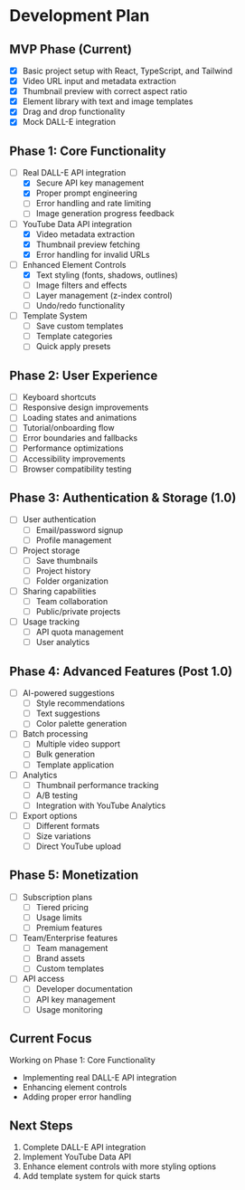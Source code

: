 # Development Plan

## MVP Phase (Current)
- [x] Basic project setup with React, TypeScript, and Tailwind
- [x] Video URL input and metadata extraction
- [x] Thumbnail preview with correct aspect ratio
- [x] Element library with text and image templates
- [x] Drag and drop functionality
- [x] Mock DALL-E integration

## Phase 1: Core Functionality
- [ ] Real DALL-E API integration
  - [x] Secure API key management
  - [x] Proper prompt engineering
  - [ ] Error handling and rate limiting
  - [ ] Image generation progress feedback
- [ ] YouTube Data API integration
  - [x] Video metadata extraction
  - [x] Thumbnail preview fetching
  - [x] Error handling for invalid URLs
- [ ] Enhanced Element Controls
  - [x] Text styling (fonts, shadows, outlines)
  - [ ] Image filters and effects
  - [ ] Layer management (z-index control)
  - [ ] Undo/redo functionality
- [ ] Template System
  - [ ] Save custom templates
  - [ ] Template categories
  - [ ] Quick apply presets

## Phase 2: User Experience
- [ ] Keyboard shortcuts
- [ ] Responsive design improvements
- [ ] Loading states and animations
- [ ] Tutorial/onboarding flow
- [ ] Error boundaries and fallbacks
- [ ] Performance optimizations
- [ ] Accessibility improvements
- [ ] Browser compatibility testing

## Phase 3: Authentication & Storage (1.0)
- [ ] User authentication
  - [ ] Email/password signup
  - [ ] Profile management
- [ ] Project storage
  - [ ] Save thumbnails
  - [ ] Project history
  - [ ] Folder organization
- [ ] Sharing capabilities
  - [ ] Team collaboration
  - [ ] Public/private projects
- [ ] Usage tracking
  - [ ] API quota management
  - [ ] User analytics

## Phase 4: Advanced Features (Post 1.0)
- [ ] AI-powered suggestions
  - [ ] Style recommendations
  - [ ] Text suggestions
  - [ ] Color palette generation
- [ ] Batch processing
  - [ ] Multiple video support
  - [ ] Bulk generation
  - [ ] Template application
- [ ] Analytics
  - [ ] Thumbnail performance tracking
  - [ ] A/B testing
  - [ ] Integration with YouTube Analytics
- [ ] Export options
  - [ ] Different formats
  - [ ] Size variations
  - [ ] Direct YouTube upload

## Phase 5: Monetization
- [ ] Subscription plans
  - [ ] Tiered pricing
  - [ ] Usage limits
  - [ ] Premium features
- [ ] Team/Enterprise features
  - [ ] Team management
  - [ ] Brand assets
  - [ ] Custom templates
- [ ] API access
  - [ ] Developer documentation
  - [ ] API key management
  - [ ] Usage monitoring

## Current Focus
Working on Phase 1: Core Functionality
- Implementing real DALL-E API integration
- Enhancing element controls
- Adding proper error handling

## Next Steps
1. Complete DALL-E API integration
2. Implement YouTube Data API
3. Enhance element controls with more styling options
4. Add template system for quick starts